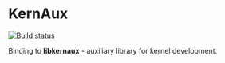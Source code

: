 KernAux
=======

[![Build status](https://github.com/tailix/libkernaux/actions/workflows/mruby.yml/badge.svg)](https://github.com/tailix/libkernaux/actions/workflows/mruby.yml)

Binding to **libkernaux** - auxiliary library for kernel development.
